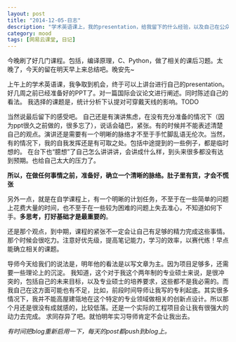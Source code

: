 ```yaml
---
layout: post
title: "2014-12-05-日志"
description: "学术英语课上，我的presentation，给我留下的什么经验，以及自己在公众演讲上的不足；课程学习内容很多，学会把时间分配好；研究生阶段与导师的目标有冲突的情况下，求同存异。"
category: mood
tags: [网易云课堂, 日记]
---
```


今晚刷了好几门课程。包括，编译原理，C、Python，做了相关的课后习题。太晚了，今天的留在明天早上来总结吧。晚安先~

上午上的学术英语课，我争取到机会，终于可以上讲台进行自己的presentation。好几周之前已经准备好的PPT了。对一篇国际会议论文进行阐述。同时陈述自己的看法。
我选择的课题是，统计分析下认提对可穿戴天线的影响。TODO

当然说最后留下的感受吧。
自己还是有演讲焦虑，在没有充分准备的情况下（因为ppt很久之前做的，很多忘了），说话会磕巴，紧张。有的时候并不能表述清楚自己的观点。演讲还是需要有一个明晰的脉络才不至于手忙脚乱语无伦次。当然，有的情况下，我的自我发挥还是有可取之处。包括中途提到的一些例子，都是临时想的。
在台下也“臆想”了自己怎么讲讲讲，会讲成什么样，到头来很多都没有达到预期。也给自己太大的压力了。

 **所以，在做任何事情之前，准备好，确立一个清晰的脉络。肚子里有货，才会不慌张**

另外一点，就是在自学课程上，有一个明晰的计划任务，不至于在一些简单的问题上花费大量的时间，也不至于在一些较为困难的问题上失去准心，不知道如何下手。**多思考，打好基础才是最重要的**。

还是那个观点，到中期，课程的紧张不一定会让自己有足够的精力完成这些事情。那个时候会很吃力。注意好优先级，提高笔记能力，学习的效率，以赛代练！早点能确立相关的课题。

导师今天给我们的说法是，明年他的看法是以写文章为主。因为项目足够多，还需要一些理论上的沉淀。
我知道，这个对于我这个两年制的专业硕士来说，是很冲突的，包括自己的未来目标，以及专业硕士的培养要求，这些都不是我必需的。而我自己在这方面可能也有不足，比如，前段时间导师让我写的专利起底。其实很多情况下，我并不能高屋建瓴地在这个特定的专业领域做相关的创新点设计。所以那个月还是很没有成就感的，比较低落。还是一个实际的工程项目会让我有很强大的动力去完成。
求同存异了吧。就怕明年实习导师肯定不会让我出去。

*有时间把blog重新启用一下，每天的post都push到blog上。*





